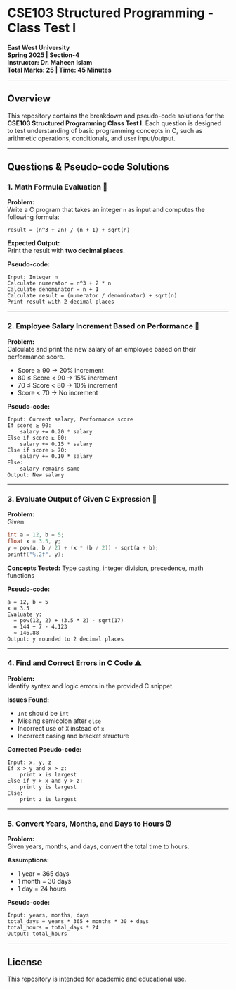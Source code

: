 # CSE103 Structured Programming - Class Test I  
**East West University**  
**Spring 2025 | Section-4**  
**Instructor: Dr. Maheen Islam**  
**Total Marks: 25 | Time: 45 Minutes**

---

## Overview  
This repository contains the breakdown and pseudo-code solutions for the **CSE103 Structured Programming Class Test I**. Each question is designed to test understanding of basic programming concepts in C, such as arithmetic operations, conditionals, and user input/output.

---

## Questions & Pseudo-code Solutions

### 1. **Math Formula Evaluation** 🧮

**Problem:**  
Write a C program that takes an integer `n` as input and computes the following formula:  

```
result = (n^3 + 2n) / (n + 1) + sqrt(n)
```

**Expected Output:**  
Print the result with **two decimal places**.

**Pseudo-code:**
```
Input: Integer n
Calculate numerator = n^3 + 2 * n
Calculate denominator = n + 1
Calculate result = (numerator / denominator) + sqrt(n)
Print result with 2 decimal places
```

---

### 2. **Employee Salary Increment Based on Performance** 💼

**Problem:**  
Calculate and print the new salary of an employee based on their performance score.

- Score ≥ 90 → 20% increment  
- 80 ≤ Score < 90 → 15% increment  
- 70 ≤ Score < 80 → 10% increment  
- Score < 70 → No increment

**Pseudo-code:**
```
Input: Current salary, Performance score
If score ≥ 90:
    salary += 0.20 * salary
Else if score ≥ 80:
    salary += 0.15 * salary
Else if score ≥ 70:
    salary += 0.10 * salary
Else:
    salary remains same
Output: New salary
```

---

### 3. **Evaluate Output of Given C Expression** 🧠

**Problem:**  
Given:
```c
int a = 12, b = 5;
float x = 3.5, y;
y = pow(a, b / 2) + (x * (b / 2)) - sqrt(a + b);
printf("%.2f", y);
```

**Concepts Tested:** Type casting, integer division, precedence, math functions

**Pseudo-code:**
```
a = 12, b = 5
x = 3.5
Evaluate y:
  = pow(12, 2) + (3.5 * 2) - sqrt(17)
  = 144 + 7 - 4.123
  ≈ 146.88
Output: y rounded to 2 decimal places
```

---

### 4. **Find and Correct Errors in C Code** ⚠️

**Problem:**  
Identify syntax and logic errors in the provided C snippet.

**Issues Found:**
- `Int` should be `int`
- Missing semicolon after `else`
- Incorrect use of `X` instead of `x`
- Incorrect casing and bracket structure

**Corrected Pseudo-code:**
```
Input: x, y, z
If x > y and x > z:
    print x is largest
Else if y > x and y > z:
    print y is largest
Else:
    print z is largest
```

---

### 5. **Convert Years, Months, and Days to Hours** ⏰

**Problem:**  
Given years, months, and days, convert the total time to hours.

**Assumptions:**  
- 1 year = 365 days  
- 1 month = 30 days  
- 1 day = 24 hours  

**Pseudo-code:**
```
Input: years, months, days
total_days = years * 365 + months * 30 + days
total_hours = total_days * 24
Output: total_hours
```

---

## License  
This repository is intended for academic and educational use.


